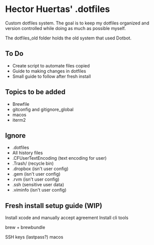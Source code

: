 # Hector Huertas' .dotfiles

Custom dotfiles system. The goal is to keep my dotfiles organized and version controlled while doing as much
as possible myself.

The dotfiles_old folder holds the old system that used Dotbot.

## To Do
* Create script to automate files copied
* Guide to making changes in dotfiles
* Small guide to follow after fresh install

## Topics to be added
* Brewfile
* gitconfig and gitignore_global
* macos
* iterm2

## Ignore
* .dotfiles
* All history files
* .CFUserTextEncoding (text encoding for user)
* .Trash/ (recycle bin)
* .dropbox (isn't user config)
* .gem (isn't user config)
* .rvm (isn't user config)
* .ssh (sensitive user data)
* .viminfo (isn't user config)

## Fresh install setup guide (WIP)

Install xcode and manually accept agreement
Install cli tools

brew + brewbundle

SSH keys (lastpass?)
macos
